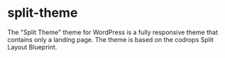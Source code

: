 # split-theme
The "Split Theme" theme for WordPress is a fully responsive theme that contains only a landing page. The theme is based on the codrops Split Layout Blueprint.
